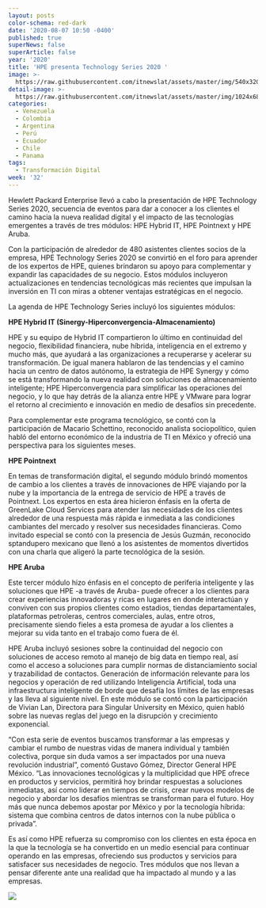 ```yaml
---
layout: posts
color-schema: red-dark
date: '2020-08-07 10:50 -0400'
published: true
superNews: false
superArticle: false
year: '2020'
title: 'HPE presenta Technology Series 2020 '
image: >-
  https://raw.githubusercontent.com/itnewslat/assets/master/img/540x320/Technology-Series-2020-p.jpg
detail-image: >-
  https://raw.githubusercontent.com/itnewslat/assets/master/img/1024x680/Technology-Series-2020-g.jpg
categories:
  - Venezuela
  - Colombia
  - Argentina
  - Perú
  - Ecuador
  - Chile
  - Panama
tags:
  - Transformación Digital
week: '32'
---
```

Hewlett Packard Enterprise llevó a cabo la presentación de HPE Technology Series 2020, secuencia de eventos para dar a conocer a los clientes el camino hacia la nueva realidad digital y el impacto de las tecnologías emergentes a través de tres módulos: HPE Hybrid IT, HPE Pointnext y HPE Aruba.  

Con la participación de alrededor de 480 asistentes clientes socios de la empresa, HPE Technology Series 2020 se convirtió en el foro para aprender de los expertos de HPE, quienes brindaron su apoyo para complementar y expandir las capacidades de su negocio. Estos módulos incluyeron actualizaciones en tendencias tecnológicas más recientes que impulsan la inversión en TI con miras a obtener ventajas estratégicas en el negocio.

La agenda de HPE Technology Series incluyó los siguientes módulos:

**HPE Hybrid IT (Sinergy-Hiperconvergencia-Almacenamiento)**

HPE y su equipo de Hybrid IT compartieron lo último en continuidad del negocio, flexibilidad financiera, nube híbrida, inteligencia en el extremo y mucho más, que ayudará a las organizaciones a recuperarse y acelerar su transformación. De igual manera hablaron de las tendencias y el camino hacia un centro de datos autónomo, la estrategia de HPE Synergy y cómo se está transformando la nueva realidad con soluciones de almacenamiento inteligente; HPE Hiperconvergencia para simplificar las operaciones del negocio, y lo que hay detrás de la alianza entre HPE y VMware para lograr el retorno al crecimiento e innovación en medio de desafíos sin precedente. 

Para complementar este programa tecnológico, se contó con la participación de Macario Schettino, reconocido analista sociopolítico, quien habló del entorno económico de la industria de TI en México y ofreció una perspectiva para los siguientes meses.

**HPE Pointnext**

En temas de transformación digital, el segundo módulo brindó momentos de cambio a los clientes a través de innovaciones de HPE viajando por la nube y la importancia de la entrega de servicio de HPE a través de Pointnext. Los expertos en esta área hicieron énfasis en la oferta de GreenLake Cloud Services para atender las necesidades de los clientes alrededor de una respuesta más rápida e inmediata a las condiciones cambiantes del mercado y resolver sus necesidades financieras. Como invitado especial se contó con la presencia de Jesús Guzmán, reconocido sptandupero mexicano que llenó a los asistentes de momentos divertidos con una charla que aligeró la parte tecnológica de la sesión.

**HPE Aruba**

Este tercer módulo hizo énfasis en el concepto de periferia inteligente y las soluciones que HPE -a través de Aruba- puede ofrecer a los clientes para crear experiencias innovadoras y ricas en lugares en donde interactúan y conviven con sus propios clientes como estadios, tiendas departamentales, plataformas petroleras, centros comerciales, aulas, entre otros, precisamente siendo fieles a esta promesa de ayudar a los clientes a mejorar su vida tanto en el trabajo como fuera de él. 

HPE Aruba incluyó sesiones sobre la continuidad del negocio con soluciones de acceso remoto al manejo de big data en tiempo real, así como el acceso a soluciones para cumplir normas de distanciamiento social y trazabilidad de contactos. Generación de información relevante para los negocios y operación de red utilizando Inteligencia Artificial, toda una infraestructura inteligente de borde que desafía los límites de las empresas y las lleva al siguiente nivel. En este módulo se contó con la participación de Vivian Lan, Directora para Singular University en México, quien habló sobre las nuevas reglas del juego en la disrupción y crecimiento exponencial. 

“Con esta serie de eventos buscamos transformar a las empresas y cambiar el rumbo de nuestras vidas de manera individual y también colectiva, porque sin duda vamos a ser impactados por una nueva revolución industrial”, comentó Gustavo Gómez, Director General HPE México. “Las innovaciones tecnológicas y la multiplicidad que HPE ofrece en productos y servicios, permitirá hoy brindar respuestas a soluciones inmediatas, así como liderar en tiempos de crisis, crear nuevos modelos de negocio y abordar los desafíos mientras se transforman para el futuro. Hoy más que nunca debemos apostar por México y por la tecnología híbrida: sistema que combina centros de datos internos con la nube pública o privada”.

Es así como HPE refuerza su compromiso con los clientes en esta época en la que la tecnología se ha convertido en un medio esencial para continuar operando en las empresas, ofreciendo sus productos y servicios para satisfacer sus necesidades de negocio. Tres módulos que nos llevan a pensar diferente ante una realidad que ha impactado al mundo y a las empresas.

<img src="https://tracker.metricool.com/c3po.jpg?hash=56f88a41e39ab42c063cc51676587a04"/>